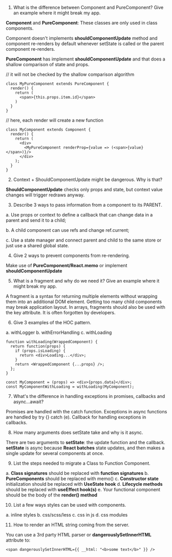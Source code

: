1. What is the difference between Component and PureComponent? Give
an example where it might break my app.

**Component** and **PureComponent**: These classes are only used in class components. 

Component doesn't implements **shouldComponentUpdate** method and component re-renders by default whenever setState is called or the parent component re-renders. 

**PureComponent** has implement **shouldComponentUpdate** and that does a shallow comparison of state and props.

// it will not be checked by the shallow comparison algorithm
```
class MyPureComponent extends PureComponent {
  render() {
    return (
      <span>{this.props.item.id}</span>
    )
  }
}
```

// here, each render will create a new function
```
class MyComponent extends Component {
  render() {
    return (
      <div>
        <MyPureComponent renderProp={value => (<span>{value}</span>)}/>
      </div>
    );
  }
}
```
2. Context + ShouldComponentUpdate might be dangerous. Why is that?

**ShouldComponentUpdate** checks only props and state, but context value changes will trigger redraws anyway.

3. Describe 3 ways to pass information from a component to its PARENT.

a. Use props or context to define a callback that can change data in a parent and send it to a child;

b. A child component can use refs and change ref.current;

c. Use a state manager and connect parent and child to the same store or just use a shared global state.

4. Give 2 ways to prevent components from re-rendering.

Make use of **PureComponent/React.memo** or implement **shouldComponentUpdate**

5. What is a fragment and why do we need it? Give an example where it might
break my app.

A fragment is a syntax for returning multiple elements without wrapping them into an additional DOM element. Getting too many child components may break application layout. In arrays, fragments should also be used with the key attribute. It is often forgotten by developers.

6. Give 3 examples of the HOC pattern.

a. withLogger
b. withErrorHandling
c. withLoading

```
function withLoading(WrappedComponent) {
  return function(props) {
    if (props.isLoading) {
      return <div>Loading...</div>;
    }
    return <WrappedComponent {...props} />;
  };
}

const MyComponent = (props) => <div>{props.data}</div>;
const MyComponentWithLoading = withLoading(MyComponent);
```

7. What's the difference in handling exceptions in promises, callbacks
and async...await?

Promises are handled with the catch function.
Exceptions in async functions are handled by try {} catch (e).
Callback for handling exceptions in callbacks.

8. How many arguments does setState take and why is it async.

There are two arguments to **setState**: the update function and the callback. **setState** is async because **React batches** state updates, and then makes a single update for several components at once.

9. List the steps needed to migrate a Class to Function Component.

a. **Class signatures** should be replaced with **function signatures**
b. **PureComponents** should be replaced with memo()
c. **Constructor state** initialization should be replaced with **UseState hook**
d. **Lifecycle methods** should be replaced with **useEffect hook(s)**
e. Your functional component should be the body of the **render() method**

10. List a few ways styles can be used with components.

a. inline styles
b. css/scss/less
c. css in js
d. css modules

11. How to render an HTML string coming from the server.

You can use a 3rd party HTML parser or **dangerouslySetInnerHTML** attribute to:
```
<span dangerouslySetInnerHTML={{ __html: "<b>some text</b>" }} />
```